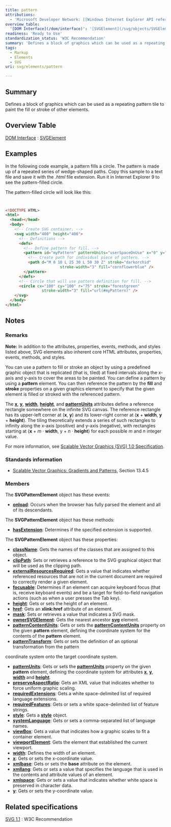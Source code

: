 ```yaml
---
title: pattern
attributions:
  - 'Microsoft Developer Network: [[Windows Internet Explorer API reference](http://msdn.microsoft.com/en-us/library/ie/hh828809%28v=vs.85%29.aspx) Article]'
overview_table:
  '[DOM Interface](/dom/interface)': '[SVGElement](/svg/objects/SVGElement)'
readiness: 'Ready to Use'
standardization_status: 'W3C Recommendation'
summary: 'Defines a block of graphics which can be used as a repeating pattern tile to paint the fill or stroke of other elements.'
tags:
  - Markup
  - Elements
  - SVG
uri: svg/elements/pattern

---
```

## <span>Summary</span>

Defines a block of graphics which can be used as a repeating pattern tile to paint the fill or stroke of other elements.

## <span>Overview Table</span>

[DOM Interface](/dom/interface)
:   [SVGElement](/svg/objects/SVGElement)

## <span>Examples</span>

In the following code example, a pattern fills a circle. The pattern is made up of a repeated series of wedge-shaped paths. Copy this sample to a text file and save it with the *.html* file extension. Run it in Internet Explorer 9 to see the pattern-filled circle.

The pattern-filled circle will look like this:

``` html


<!DOCTYPE HTML>
<html>
  <head></head>
  <body>
    <!-- Create SVG container. -->
    <svg width="400" height="400">
      <!-- Definitions -->
      <defs>
        <!-- Define pattern for fill. -->
        <pattern id="myPattern" patternUnits="userSpaceOnUse" x="0" y="0" width="30" height="30" >
          <!-- Create path for individual piece of pattern. -->
          <path d="M 0 10 L 25 30 L 50 30 Z" stroke="darkorchid"
                        stroke-width="3" fill="cornflowerblue" />
        </pattern>
      </defs>
      <!-- Circle that will use pattern definition for fill. -->
      <circle cx="100" cy="100" r="75" stroke="forestgreen"
                stroke-width="3" fill="url(#myPattern)" />
    </svg>
  </body>
</html>
```

</pre>

## <span>Notes</span>

### <span>Remarks</span>

**Note:** In addition to the attributes, properties, events, methods, and styles listed above, SVG elements also inherent core HTML attributes, properties, events, methods, and styles.

You can use a pattern to fill or stroke an object by using a predefined graphic object that is replicated (that is, tiled) at fixed intervals along the x-axis and y-axis to cover the areas to be painted. You can define a pattern by using a **pattern** element. You can then reference the pattern by the **fill** and **stroke** properties on a given graphics element to specify that the given element is filled or stroked with the referenced pattern.

The [**x**](/svg/properties/x), [**y**](/svg/properties/y), [**width**](/svg/properties/width), [**height**](/svg/properties/height), and [**patternUnits**](/svg/properties/patternUnits) attributes define a reference rectangle somewhere on the infinite SVG canvas. The reference rectangle has its upper-left corner at (**x**, **y**) and its lower-right corner at (**x** + **width**, **y** + **height**). The tiling theoretically extends a series of such rectangles to infinity along the x-axis (positive) and y-axis (negative), with rectangles starting at (**x** + *m* · **width**, y + *n* · **height**) for each possible *m* and *n* integer value.

For more information, see [Scalable Vector Graphics (SVG) 1.0 Specification](http://go.microsoft.com/fwlink/p/?linkid=203737).

### <span>Standards information</span>

-   [Scalable Vector Graphics: Gradients and Patterns](http://go.microsoft.com/fwlink/p/?linkid=199811), Section 13.4.5

### <span>Members</span>

The **SVGPatternElement** object has these events:

-   [**onload**](/svg/events/load): Occurs when the browser has fully parsed the element and all of its descendants.

The **SVGPatternElement** object has these methods:

-   [**hasExtension**](/svg/methods/hasExtension): Determines if the specified extension is supported.

The **SVGPatternElement** object has these properties:

-   [**className**](/svg/properties/className): Gets the names of the classes that are assigned to this object.
-   [**clipPath**](/svg/properties/clipPath): Sets or retrieves a reference to the SVG graphical object that will be used as the clipping path.
-   [**externalResourcesRequired**](/svg/properties/externalResourcesRequired): Gets a value that indicates whether referenced resources that are not in the current document are required to correctly render a given element.
-   [**focusable**](/svg/properties/focusable): Determines if an element can acquire keyboard focus (that is, receive keyboard events) and be a target for field-to-field navigation actions (such as when a user presses the Tab key).
-   [**height**](/svg/properties/height): Gets or sets the height of an element.
-   [**href**](/svg/properties/href): Gets an **xlink:href** attribute of an element.
-   [**mask**](/svg/attributes/mask): Sets or retrieves a value that indicates a SVG mask.
-   [**ownerSVGElement**](/svg/properties/ownerSVGElement): Gets the nearest ancestor [**svg**](/svg/objects/SVGElement) element.
-   [**patternContentUnits**](/svg/properties/patternContentUnits): Gets or sets the [**patternContentUnits**](/svg/properties/patternContentUnits) property on the given **pattern** element, defining the coordinate system for the contents of the **pattern** element.
-   [**patternTransform**](/svg/properties/patternTransform): Gets or sets the definition of an optional transformation from the pattern

coordinate system onto the target coordinate system.

-   [**patternUnits**](/svg/properties/patternUnits): Gets or sets the [**patternUnits**](/svg/properties/patternUnits) property on the given **pattern** element, defining the coordinate system for attributes [**x**](/svg/properties/x), [**y**](/svg/properties/y), [**width**](/svg/properties/width) and [**height**](/svg/properties/height).
-   [**preserveAspectRatio**](/svg/properties/preserveAspectRatio): Gets an XML value that indicates whether to force uniform graphic scaling.
-   [**requiredExtensions**](/svg/properties/requiredExtensions): Gets a white space-delimited list of required language extensions.
-   [**requiredFeatures**](/svg/properties/requiredFeatures): Gets or sets a white space-delimited list of feature strings.
-   [**style**](/svg/properties/style): Gets a [**style**](/css/cssom/style) object.
-   [**systemLanguage**](/svg/properties/systemLanguage): Gets or sets a comma-separated list of language names.
-   [**viewBox**](/svg/properties/viewBox): Gets a value that indicates how a graphic scales to fit a container element.
-   [**viewportElement**](/svg/properties/viewportElement): Gets the element that established the current viewport.
-   [**width**](/svg/properties/width): Defines the width of an element.
-   [**x**](/svg/properties/x): Gets or sets the x-coordinate value.
-   [**xmlbase**](/svg/properties/xmlbase): Gets or sets the **base** attribute on the element.
-   [**xmllang**](/svg/properties/xmllang): Gets or sets a value that specifies the language that is used in the contents and attribute values of an element.
-   [**xmlspace**](/svg/properties/xmlspace): Gets or sets a value that indicates whether white space is preserved in character data.
-   [**y**](/svg/properties/y): Gets or sets the y-coordinate value.

## <span>Related specifications</span>

[SVG 1.1](http://www.w3.org/TR/SVG11/pservers.html#Patterns)
:   W3C Recommendation

